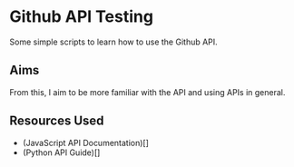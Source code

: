 # Github API Testing
Some simple scripts to learn how to use the Github API. 

## Aims
From this, I aim to be more familiar with the API and using APIs in general.

## Resources Used
- (JavaScript API Documentation)[]
- (Python API Guide)[]

